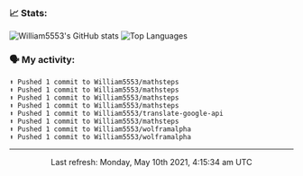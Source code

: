### 📈 Stats:
![William5553's GitHub stats](https://github-readme-stats.vercel.app/api?username=william5553&show_icons=true)
![Top Languages](https://github-readme-stats.vercel.app/api/top-langs/?username=william5553&langs_count=10&layout=compact)

### 🗣 My activity:
```
⬆️ Pushed 1 commit to William5553/mathsteps
⬆️ Pushed 1 commit to William5553/mathsteps
⬆️ Pushed 1 commit to William5553/mathsteps
⬆️ Pushed 1 commit to William5553/mathsteps
⬆️ Pushed 1 commit to William5553/translate-google-api
⬆️ Pushed 1 commit to William5553/mathsteps
⬆️ Pushed 1 commit to William5553/wolframalpha
⬆️ Pushed 1 commit to William5553/wolframalpha
```

------------
<p align="center">Last refresh: Monday, May 10th 2021, 4:15:34 am UTC</p>
